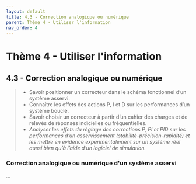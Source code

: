 ```yaml
---
layout: default
title: 4.3 - Correction analogique ou numérique
parent: Thème 4 - Utiliser l'information
nav_order: 4
---
```


# Thème 4 - Utiliser l'information

## 4.3 - Correction analogique ou numérique

> - Savoir positionner un correcteur dans le schéma fonctionnel d’un système asservi.
> - Connaître les effets des actions P, I et D sur les performances d’un système bouclé.
> - Savoir choisir un correcteur à partir d’un cahier des charges et de relevés de réponses indicielles ou fréquentielles.
> - *Analyser les effets du réglage des corrections P, PI et PID sur les performances d’un asservissement (stabilité-précision-rapidité) et les mettre en évidence expérimentalement sur un système réel aussi bien qu’à l’aide d’un logiciel de simulation.*


### Correction analogique ou numérique d'un système asservi

...

